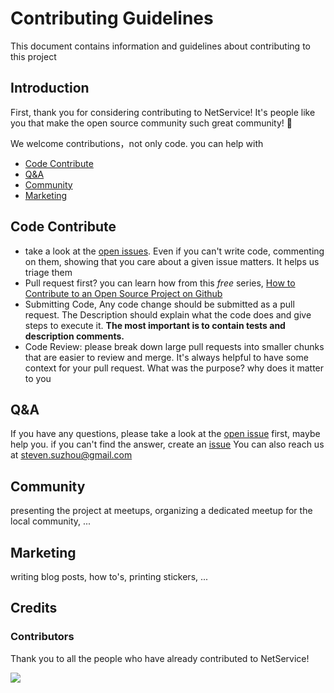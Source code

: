 # Contributing Guidelines

This document contains information and guidelines about contributing to this project

## Introduction

First, thank you for considering contributing to NetService! It's people like you that make the open source community such great community! 🐶

We welcome contributions，not only code. you can help with

- [Code Contribute](#code-contribute)
- [Q&A](#Q&A)
- [Community](#community)
- [Marketing](#marketing)

## Code Contribute

- take a look at the [open issues](https://github.com/OnePieceLv/NetService/issues). Even if you can't write code, commenting on them, showing that you care about a given issue matters. It helps us triage them
- Pull request first? you can learn how from this *free* series, [How to Contribute to an Open Source Project on Github](https://app.egghead.io/courses/how-to-contribute-to-an-open-source-project-on-github)
- Submitting Code, Any code change should be submitted as a pull request. The Description should explain what the code does and give steps to execute it.
**The most important is to contain tests and description comments.**
- Code Review: please break down large pull requests into smaller chunks that are easier to review and merge. It's always helpful to have some context for your pull request. What was the purpose? why does it matter to you

## Q&A

If you have any questions, please take a look at the [open issue](https://github.com/OnePieceLv/NetService/issues) first, maybe help you. if you can't find the answer, create an [issue](https://github.com/OnePieceLv/NetService/issues/new)
You can also reach us at [steven.suzhou@gmail.com](mailto:steven.suzhou@gmail.com)

## Community

presenting the project at meetups, organizing a dedicated meetup for the local community, ...

## Marketing

writing blog posts, how to's, printing stickers, ...

## Credits

### Contributors

Thank you to all the people who have already contributed to NetService!

<a href="https://github.com/OnePieceLv/NetService/graphs/contributors">
  <img src="https://avatars.githubusercontent.com/u/3759810?size=100" />
</a>


<!-- This `CONTRIBUTING.md` is based on @nayafia's template https://github.com/nayafia/contributing-template -->
